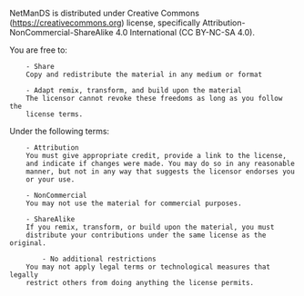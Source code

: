 NetManDS is distributed under Creative Commons (https://creativecommons.org) license,
specifically Attribution-NonCommercial-ShareAlike 4.0 International (CC BY-NC-SA 4.0).

You are free to:

		- Share
		Copy and redistribute the material in any medium or format
    
		- Adapt remix, transform, and build upon the material
		The licensor cannot revoke these freedoms as long as you follow the
		license terms.
    
Under the following terms:

		- Attribution
		You must give appropriate credit, provide a link to the license, 
		and indicate if changes were made. You may do so in any reasonable 
		manner, but not in any way that suggests the licensor endorses you 
		or your use.

		- NonCommercial
		You may not use the material for commercial purposes.
		
		- ShareAlike
		If you remix, transform, or build upon the material, you must 
		distribute your contributions under the same license as the original.

    		- No additional restrictions
		You may not apply legal terms or technological measures that legally 
		restrict others from doing anything the license permits.
